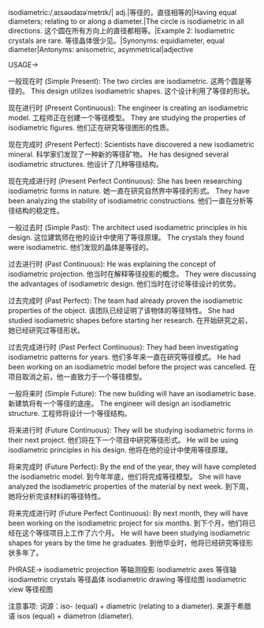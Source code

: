 isodiametric:/ˌaɪsəʊdaɪəˈmetrɪk/| adj.|等径的，直径相等的|Having equal diameters; relating to or along a diameter.|The circle is isodiametric in all directions.  这个圆在所有方向上的直径都相等。|Example 2:  Isodiametric crystals are rare. 等径晶体很少见。|Synonyms: equidiameter, equal diameter|Antonyms: anisometric, asymmetrical|adjective

USAGE->

一般现在时 (Simple Present):
The two circles are isodiametric. 这两个圆是等径的。
This design utilizes isodiametric shapes. 这个设计利用了等径的形状。

现在进行时 (Present Continuous):
The engineer is creating an isodiametric model. 工程师正在创建一个等径模型。
They are studying the properties of isodiametric figures. 他们正在研究等径图形的性质。

现在完成时 (Present Perfect):
Scientists have discovered a new isodiametric mineral. 科学家们发现了一种新的等径矿物。
He has designed several isodiametric structures. 他设计了几种等径结构。

现在完成进行时 (Present Perfect Continuous):
She has been researching isodiametric forms in nature. 她一直在研究自然界中等径的形式。
They have been analyzing the stability of isodiametric constructions. 他们一直在分析等径结构的稳定性。

一般过去时 (Simple Past):
The architect used isodiametric principles in his design.  这位建筑师在他的设计中使用了等径原理。
The crystals they found were isodiametric. 他们发现的晶体是等径的。

过去进行时 (Past Continuous):
He was explaining the concept of isodiametric projection. 他当时在解释等径投影的概念。
They were discussing the advantages of isodiametric design. 他们当时在讨论等径设计的优势。

过去完成时 (Past Perfect):
The team had already proven the isodiametric properties of the object. 该团队已经证明了该物体的等径特性。
She had studied isodiametric shapes before starting her research. 在开始研究之前，她已经研究过等径形状。

过去完成进行时 (Past Perfect Continuous):
They had been investigating isodiametric patterns for years. 他们多年来一直在研究等径模式。
He had been working on an isodiametric model before the project was cancelled.  在项目取消之前，他一直致力于一个等径模型。

一般将来时 (Simple Future):
The new building will have an isodiametric base. 新建筑将有一个等径的底座。
The engineer will design an isodiametric structure. 工程师将设计一个等径结构。

将来进行时 (Future Continuous):
They will be studying isodiametric forms in their next project. 他们将在下一个项目中研究等径形式。
He will be using isodiametric principles in his design. 他将在他的设计中使用等径原理。

将来完成时 (Future Perfect):
By the end of the year, they will have completed the isodiametric model. 到今年年底，他们将完成等径模型。
She will have analyzed the isodiametric properties of the material by next week. 到下周，她将分析完该材料的等径特性。

将来完成进行时 (Future Perfect Continuous):
By next month, they will have been working on the isodiametric project for six months. 到下个月，他们将已经在这个等径项目上工作了六个月。
He will have been studying isodiametric shapes for years by the time he graduates. 到他毕业时，他将已经研究等径形状多年了。


PHRASE->
isodiametric projection 等轴测投影
isodiametric axes 等径轴
isodiametric crystals 等径晶体
isodiametric drawing 等径绘图
isodiametric view 等径视图


注意事项:
词源：iso- (equal) + diametric (relating to a diameter).  来源于希腊语 isos (equal) + diametron (diameter).
